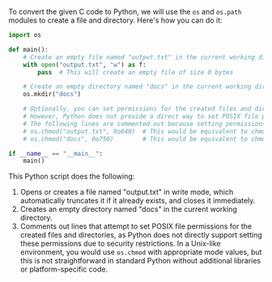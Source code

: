 To convert the given C code to Python, we will use the `os` and `os.path` modules to create a file and directory. Here's how you can do it:

```python
import os

def main():
    # Create an empty file named "output.txt" in the current working directory
    with open("output.txt", "w") as f:
        pass  # This will create an empty file of size 0 bytes

    # Create an empty directory named "docs" in the current working directory
    os.mkdir("docs")

    # Optionally, you can set permissions for the created files and directories
    # However, Python does not provide a direct way to set POSIX file permissions like C's umask
    # The following lines are commented out because setting permissions in Python is more complex than in C
    # os.chmod("output.txt", 0o640)  # This would be equivalent to chmod 640 output.txt in Unix-like systems
    # os.chmod("docs", 0o750)        # This would be equivalent to chmod 750 docs in Unix-like systems

if __name__ == "__main__":
    main()
```

This Python script does the following:
1. Opens or creates a file named "output.txt" in write mode, which automatically truncates it if it already exists, and closes it immediately.
2. Creates an empty directory named "docs" in the current working directory.
3. Comments out lines that attempt to set POSIX file permissions for the created files and directories, as Python does not directly support setting these permissions due to security restrictions. In a Unix-like environment, you would use `os.chmod` with appropriate mode values, but this is not straightforward in standard Python without additional libraries or platform-specific code.
